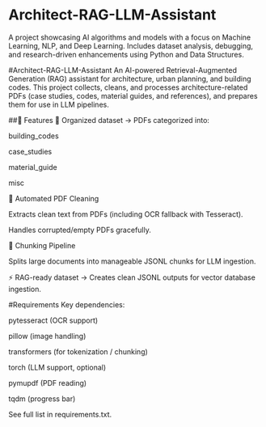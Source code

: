 # Architect-RAG-LLM-Assistant
A project showcasing AI algorithms and models with a focus on Machine Learning, NLP, and Deep Learning. Includes dataset analysis, debugging, and research-driven enhancements using Python and Data Structures.

#Architect-RAG-LLM-Assistant
An AI-powered Retrieval-Augmented Generation (RAG) assistant for architecture, urban planning, and building codes.
This project collects, cleans, and processes architecture-related PDFs (case studies, codes, material guides, and references), and prepares them for use in LLM pipelines.

##🚀 Features
📂 Organized dataset → PDFs categorized into:

building_codes

case_studies

material_guide

misc

🧹 Automated PDF Cleaning

Extracts clean text from PDFs (including OCR fallback with Tesseract).

Handles corrupted/empty PDFs gracefully.

📑 Chunking Pipeline

Splits large documents into manageable JSONL chunks for LLM ingestion.

⚡ RAG-ready dataset → Creates clean JSONL outputs for vector database ingestion.

#Requirements
Key dependencies:

pytesseract (OCR support)

pillow (image handling)

transformers (for tokenization / chunking)

torch (LLM support, optional)

pymupdf (PDF reading)

tqdm (progress bar)

See full list in requirements.txt.

